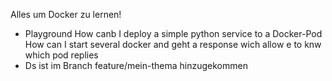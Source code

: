 Alles um Docker zu lernen!
- Playground
  How canb I deploy a simple python service to a Docker-Pod
  How can I start several docker and geht a response wich allow e to knw which pod replies
- Ds ist im Branch feature/mein-thema hinzugekommen
